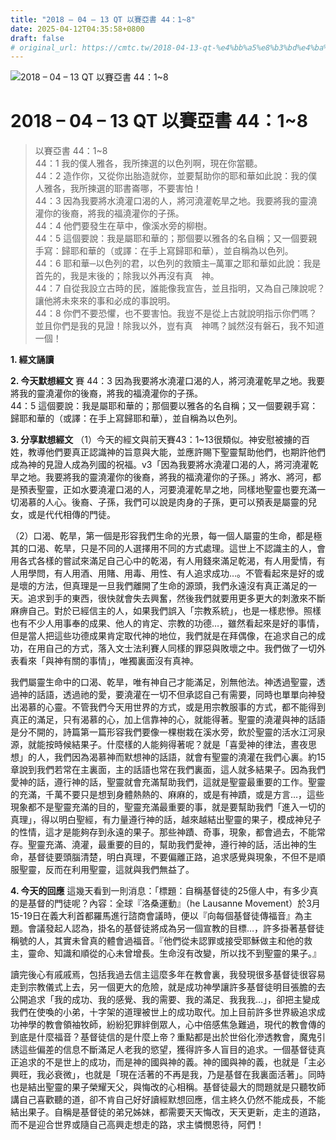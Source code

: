```yaml
---
title: "2018 – 04 – 13 QT 以賽亞書 44：1~8"
date: 2025-04-12T04:35:58+0800
draft: false
# original_url: https://cmtc.tw/2018-04-13-qt-%e4%bb%a5%e8%b3%bd%e4%ba%9e%e6%9b%b8-44%ef%bc%9a18
---
```


![2018 – 04 – 13 QT 以賽亞書 44：1\~8](/images/qt.jpg   "2018 – 04 – 13 QT 以賽亞書 44：1\~8")

# 2018 – 04 – 13 QT 以賽亞書 44：1\~8

> 以賽亞書 44：1\~8  
> 44：1 我的僕人雅各，我所揀選的以色列啊，現在你當聽。  
> 44：2 造作你，又從你出胎造就你，並要幫助你的耶和華如此說：我的僕人雅各，我所揀選的耶書崙哪，不要害怕！  
> 44：3 因為我要將水澆灌口渴的人，將河澆灌乾旱之地。我要將我的靈澆灌你的後裔，將我的福澆灌你的子孫。  
> 44：4 他們要發生在草中，像溪水旁的柳樹。  
> 44：5 這個要說：我是屬耶和華的；那個要以雅各的名自稱；又一個要親手寫：歸耶和華的（或譯：在手上寫歸耶和華），並自稱為以色列。  
> 44：6 耶和華─以色列的君，以色列的救贖主─萬軍之耶和華如此說：我是首先的，我是末後的；除我以外再沒有真　神。  
> 44：7 自從我設立古時的民，誰能像我宣告，並且指明，又為自己陳說呢？讓他將未來來的事和必成的事說明。  
> 44：8 你們不要恐懼，也不要害怕。我豈不是從上古就說明指示你們嗎？並且你們是我的見證！除我以外，豈有真　神嗎？誠然沒有磐石，我不知道一個！

**1. 經文誦讀**

**2.  今天默想經文**
賽 44：3 因為我要將水澆灌口渴的人，將河澆灌乾旱之地。我要將我的靈澆灌你的後裔，將我的福澆灌你的子孫。  
44：5 這個要說：我是屬耶和華的；那個要以雅各的名自稱；又一個要親手寫：歸耶和華的（或譯：在手上寫歸耶和華），並自稱為以色列。

**3. 分享默想經文**
（1）今天的經文與前天賽43：1\~13很類似。神安慰被擄的百姓，教導他們要真正認識神的旨意與大能，並應許賜下聖靈幫助他們，也期許他們成為神的見證人成為列國的祝福。v3「因為我要將水澆灌口渴的人，將河澆灌乾旱之地。我要將我的靈澆灌你的後裔，將我的福澆灌你的子孫。」將水、將河，都是預表聖靈，正如水要澆灌口渴的人，河要澆灌乾旱之地，同樣地聖靈也要充滿一切渴慕的人心。後裔、子孫，我們可以說是肉身的子孫，更可以預表是屬靈的兒女，或是代代相傳的門徒。

（2）口渴、乾旱，第一個是形容我們生命的光景，每一個人屬靈的生命，都是極其的口渴、乾旱，只是不同的人選擇用不同的方式處理。這世上不認識主的人，會用各式各樣的嘗試來滿足自己心中的乾渴，有人用錢來滿足乾渴，有人用愛情，有人用學問，有人用酒、用賭、用毒、用性、有人追求成功…。不管看起來是好的或是壞的方法，但真理是一旦我們離開了生命的源頭，我們永遠沒有真正滿足的一天。追求到手的東西，很快就會失去興奮，然後我們就要用更多更大的刺激來不斷麻痹自己。對於已經信主的人，如果我們誤入「宗教系統」，也是一樣悲慘。照樣也有不少人用事奉的成果、他人的肯定、宗教的功德…，雖然看起來是好的事情，但是當人把這些功德成果肯定取代神的地位，我們就是在拜偶像，在追求自己的成功，在用自己的方式，落入文士法利賽人同樣的罪惡與敗壞之中。我們做了一切外表看來「與神有關的事情」，唯獨裏面沒有真神。

我們屬靈生命中的口渴、乾旱，唯有神自己才能滿足，別無他法。神透過聖靈，透過神的話語，透過祂的愛，要澆灌在一切不但承認自己有需要，同時也單單向神發出渴慕的心靈。不管我們今天用世界的方式，或是用宗教服事的方式，都不能得到真正的滿足，只有渴慕的心，加上信靠神的心，就能得著。聖靈的澆灌與神的話語是分不開的，詩篇第一篇形容我們要像一棵樹栽在溪水旁，飲於聖靈的活水江河泉源，就能按時候結果子。什麼樣的人能夠得著呢？就是「喜愛神的律法，晝夜思想」的人，我們因為渴慕神而默想神的話語，就會有聖靈的澆灌在我們心裏。約15章說到我們若常在主裏面，主的話語也常在我們裏面，這人就多結果子。因為我們愛神的話，遵行神的話，聖靈就會充滿幫助我們，這就是聖靈最重要的工作。聖靈的充滿，千萬不要只是想到身體熱熱的、麻麻的，或是有神蹟，或是方言…，這些現象都不是聖靈充滿的目的，聖靈充滿最重要的事，就是要幫助我們「進入一切的真理」，得以明白聖經，有力量遵行神的話，越來越結出聖靈的果子，模成神兒子的性情，這才是能夠存到永遠的果子。那些神蹟、奇事，現象，都會過去，不能常存。聖靈充滿、澆灌，最重要的目的，幫助我們愛神，遵行神的話，活出神的生命，基督徒要頭腦清楚，明白真理，不要偏離正路，追求感覺與現象，不但不是順服聖靈，反而在利用聖靈，這就與我們無益了。

**4. 今天的回應**
這幾天看到一則消息：「標題：自稱基督徒的25億人中，有多少真的是基督的門徒呢？內容：全球『洛桑運動』（he Lausanne Movement）於3月15-19日在義大利首都羅馬進行諮商會議時，便以『向每個基督徒傳福音』為主題。會議發起人認為，掛名的基督徒將成為另一個宣教的目標…，許多掛著基督徒稱號的人，其實未曾真的體會過福音。『他們從未認罪或接受耶穌做主和他的救主，靈命、知識和順從的心未曾增長。生命沒有改變，所以找不到聖靈的果子。』

讀完後心有戚戚焉，包括我過去信主這麼多年在教會裏，我發現很多基督徒很容易走到宗教儀式上去，另一個更大的危險，就是成功神學讓許多基督徒明目張膽的去公開追求「我的成功、我的感覺、我的需要、我的滿足、我我我…」，卻把主變成我們在使喚的小弟，十字架的道理被世上的成功取代。加上目前許多世界級追求成功神學的教會領袖牧師，紛紛犯罪絆倒眾人，心中倍感焦急難過，現代的教會傳的到底是什麼福音？基督徒信的是什麼上帝？重點都是出於世俗化滲透教會，魔鬼引誘這些偏差的信息不斷滿足人老我的慾望，獲得許多人盲目的追求。一個基督徒真正追求的不是世上的成功，而是神的國與神的義。神的國與神的義，也就是「主必興旺，我必衰微」，也就是「現在活著的不再是我，乃是基督在我裏面活著」。同時也是結出聖靈的果子榮耀天父，與悔改的心相稱。基督徒最大的問題就是只聽牧師講自己喜歡聽的道，卻不肯自己好好讀經默想回應，信主終久仍然不能成長，不能結出果子。自稱是基督徒的弟兄姊妹，都需要天天悔改，天天更新，走主的道路，而不是迎合世界或隨自己高興走想走的路，求主憐憫恩待，阿們！
